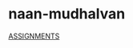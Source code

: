# naan-mudhalvan
[ASSIGNMENTS](https://drive.google.com/drive/folders/1Yoz_Va042wZjlSFiaNldyGSy8gs25P30?usp=drive_link)
